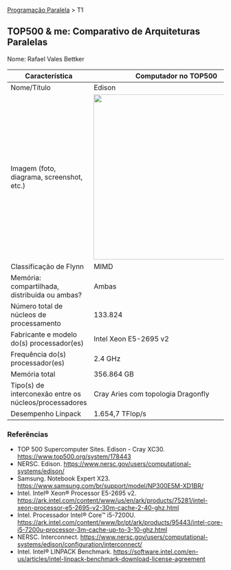 [Programação Paralela](https://github.com/AndreaInfUFSM/elc139-2019a) > T1

TOP500 & me: Comparativo de Arquiteturas Paralelas
--------------------------------------------------

Nome: Rafael Vales Bettker

| Característica                                            | Computador no TOP500  | Meu computador  |
| --------------------------------------------------------- | --------------------- | --------------- |
| Nome/Título                                               | Edison | Samsung Expert X23 NP300E5MG |
| Imagem (foto, diagrama, screenshot, etc.)                 | <img src="https://i.imgur.com/76666mr.jpg" width="384"> | <img src="https://i.imgur.com/L6b3AwG.png" width="384">|
| Classificação de Flynn                                    | MIMD | MIMD |
| Memória: compartilhada, distribuída ou ambas?             | Ambas | Compartilhada |
| Número total de núcleos de processamento                  | 133.824 | 2 |
| Fabricante e modelo do(s) processador(es)                 | Intel Xeon E5-2695 v2 | Intel Core i5-7200U
| Frequência do(s) processador(es)                          | 2.4 GHz | 2.5 GHz |
| Memória total                                             | 356.864 GB | 8 GB |
| Tipo(s) de interconexão entre os núcleos/processadores    | Cray Aries com topologia Dragonfly | Intel QuickPath Interconnect (QPI) |
| Desempenho Linpack                                        | 1.654,7 TFlop/s |  |

### Referências
- TOP 500 Supercomputer Sites. Edison - Cray XC30. https://www.top500.org/system/178443
- NERSC. Edison. https://www.nersc.gov/users/computational-systems/edison/
- Samsung. Notebook Expert X23. https://www.samsung.com/br/support/model/NP300E5M-XD1BR/
- Intel. Intel® Xeon® Processor E5-2695 v2. https://ark.intel.com/content/www/us/en/ark/products/75281/intel-xeon-processor-e5-2695-v2-30m-cache-2-40-ghz.html
- Intel. Processador Intel® Core™ i5-7200U. https://ark.intel.com/content/www/br/pt/ark/products/95443/intel-core-i5-7200u-processor-3m-cache-up-to-3-10-ghz.html
- NERSC. Interconnect. https://www.nersc.gov/users/computational-systems/edison/configuration/interconnect/
- Intel. Intel® LINPACK Benchmark. https://software.intel.com/en-us/articles/intel-linpack-benchmark-download-license-agreement
